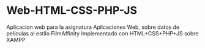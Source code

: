 # Web-HTML-CSS-PHP-JS
Aplicacion web para la asignatura Aplicaciones Web, sobre datos de películas al estilo FilmAffinity
Implementado con HTML+CSS+PHP+JS sobre XAMPP
